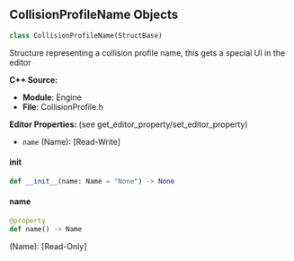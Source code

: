 ## CollisionProfileName Objects

```python
class CollisionProfileName(StructBase)
```

Structure representing a collision profile name, this gets a special UI in the editor

**C++ Source:**

- **Module**: Engine
- **File**: CollisionProfile.h

**Editor Properties:** (see get_editor_property/set_editor_property)

- ``name`` (Name):  [Read-Write]

<a id="unreal.CollisionProfileName.__init__"></a>

#### __init__

```python
def __init__(name: Name = "None") -> None
```

<a id="unreal.CollisionProfileName.name"></a>

#### name

```python
@property
def name() -> Name
```

(Name):  [Read-Only]

<a id="unreal.GenericStruct"></a>